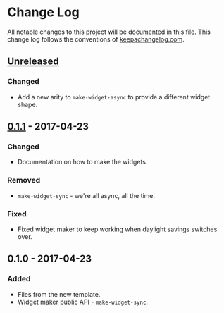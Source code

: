 # Change Log
All notable changes to this project will be documented in this file. This change log follows the conventions of [keepachangelog.com](http://keepachangelog.com/).

## [Unreleased]
### Changed
- Add a new arity to `make-widget-async` to provide a different widget shape.

## [0.1.1] - 2017-04-23
### Changed
- Documentation on how to make the widgets.

### Removed
- `make-widget-sync` - we're all async, all the time.

### Fixed
- Fixed widget maker to keep working when daylight savings switches over.

## 0.1.0 - 2017-04-23
### Added
- Files from the new template.
- Widget maker public API - `make-widget-sync`.

[Unreleased]: https://github.com/your-name/clojure_programmer-brain/compare/0.1.1...HEAD
[0.1.1]: https://github.com/your-name/clojure_programmer-brain/compare/0.1.0...0.1.1
